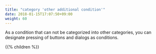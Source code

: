 ```yaml
---
title: "category 'other additional condition'"
date: 2018-01-15T17:07:50+09:00
weight: 60
---
```


As a condition that can not be categorized into other categories, you can designate pressing of buttons and dialogs as conditions.

{{% children  %}}

